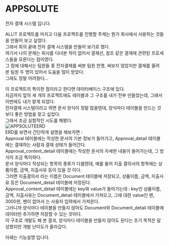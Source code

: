 # APPSOLUTE
전자 결재 시스템 입니다.<br>

ALLIT 프로젝트를 마치고 다음 프로젝트를 진행할 주제는 뭔가 회사에서 사용하는 것들을 만들어 보고 싶었다.<br>
그래서 회의 끝에 전자 결재 시스템을 만들어 보기로 했다.<br>
여기서 나의 문제는 회사를 다녀본 적이 없어서 결재선, 참조 같은 결재에 관련된 프로세스들을 모른다는 점이였다.<br>
그 점에 대해서는 팀원들 중 전자결재를 써본 팀원 한명, 써보지 않았지만 결재를 올려 본 팀원 두 명이 있어서 도움을 많이 받았다.<br>
그래도 정말 어려웠다...<br>

이 프로젝트의 특이한 점이라고 한다면 데이터베이스 구조에 있다.<br>
지금까지 앞의 세 개의 프로젝트에도 테이블과 그 구조를 내가 전부 만들었는데, 그래서 이번에도 내가 맡게 되었다.<br>
전자결재 시스템이라고 하면 문서 양식이 정말 많을텐데, 양식마다 테이블을 만드는 것 보다 좋은 방법을 찾고 싶었다.<br>
그래서 조금 실험적인 시도를 해봤다.<br>
![APPSOLUTEERD](https://github.com/tyt9/Appsolute/assets/143326223/98a68741-0a3d-4a4c-9590-2a98202b1858)<br>
ERD를 보면서 간단하게 설명을 해보자면 :<br>
Approval 테이블에는 작성한 문서의 기본 정보가 들어가고, Approval_detail 테이블에는 결재하는 사람과 결재 상태가 들어간다.<br>
Approval_content_detail 테이블에는 작성한 문서의 자세한 내용이 들어가는데, 그 방식이 조금 특이하다.<br>
문서 양식마다 작성되는 항목의 종류가 다를텐데, 예를 들어 지출 결의서의 항목에는 상품이름, 금액, 지출사유 등이 있을 것 이다.<br>
그러면 지출결의서 라는 이름은 Document 테이블에 저장되고, 상품이름, 금액, 지출사유 등은 Document_detail 테이블에 저장된다.<br>
Approval_content_detail 테이블에는 key와 value가 들어가는데 : key인 상품이름, 금액, 지출사유는 Document_detail 테이블에서 가져오고, 그에 대한 value인 펜, 3000원, 펜이 없어서 는 사용자 입력에서 가져온다.<br>
그러니까 양식마다 테이블을 만들지 않아도 Document와 Document_detail 테이블에 데이터만 추가하면 저장할 수 있는 것이다.<br>
이 구조로 개발도 해 본 결과, 양식마다 테이블을 만들지 않아도 된다는 초기 목적은 달성했지만 개발 난이도가 올라갔다.<br>




아래는 기능설명 입니다.

